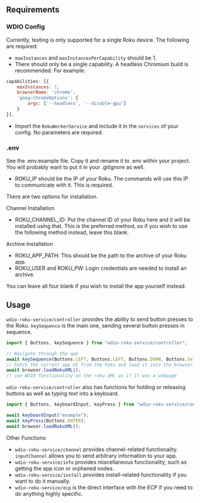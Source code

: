 ## Requirements
### WDIO Config
Currently, testing is only supported for a single Roku device. The following are required:
* `maxInstances` and `maxInstancesPerCapability` should be 1. 
* There should only be a single capability. A headless Chromium build is recommended. For example:
```js
capabilities: [{
    maxInstances: 1,
    browserName: 'chrome',
    'goog:chromeOptions': {
        args: ['--headless', '--disable-gpu']
    }
}],
```
* Import the `RokuWorkerService` and include it in the `services` of your config. No parameters are required.

### .env
See the .env.example file. Copy it and rename it to .env within your project. You will probably want to put it in your .gitignore as well.

* ROKU_IP should be the IP of your Roku. The commands will use this IP to communicate with it. This is required.

There are two options for installation.

Channel Installation

* ROKU_CHANNEL_ID: Put the channel ID of your Roku here and it will be installed using that. This is the preferred method, so if you wish to use the following method instead, leave this blank.

Archive Installation

* ROKU_APP_PATH: This should be the path to the archive of your Roku app.
* ROKU_USER and ROKU_PW: Login credentials are needed to install an archive.

You can leave all four blank if you wish to install the app yourself instead.

## Usage
`wdio-roku-service/controller` provides the ability to send button presses to the Roku. `keySequence` is the main one, sending several button presses in sequence.
```js
import { Buttons, keySequence } from "wdio-roku-service/controller";

// Navigate through the app
await keySequence(Buttons.LEFT, Buttons.LEFT, Buttons.DOWN, Buttons.Select);
// Fetch the current app UI from the Roku and load it into the browser
await browser.loadRokuXML();
// use WDIO functionality on the roku XML as if it was a webpage
```
`wdio-roku-service/controller` also has functions for holding or releasing buttons as well as typing text into a keyboard.
```js
import { Buttons, keyboardInput, keyPress } from "wdio-roku-service/controller";

await keyboardInput("example");
await keyPress(Buttons.ENTER);
await browser.loadRokuXML();
```

Other Functions:
* `wdio-roku-service/channel` provides channel-related functionality. `inputChannel` allows you to send arbitrary information to your app.
* `wdio-roku-service/info` provides miscellaneous functionality, such as getting the app icon or orphaned nodes.
* `wdio-roku-service/install` provides install-related functionality if you want to do it manually.
* `wdio-roku-service/ecp` is the direct interface with the ECP if you need to do anything highly specific.